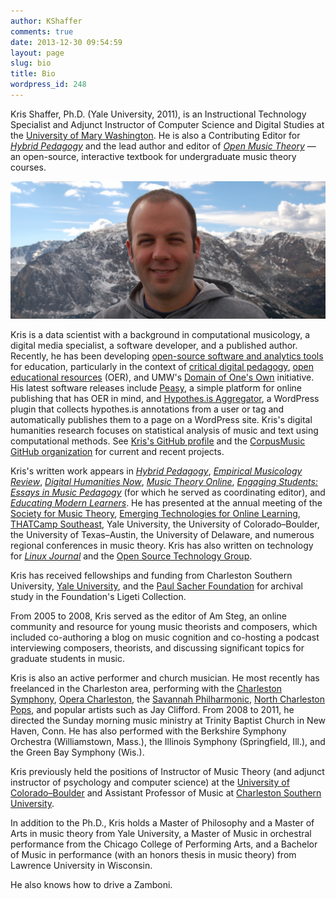 ```yaml
---
author: KShaffer
comments: true
date: 2013-12-30 09:54:59
layout: page
slug: bio
title: Bio
wordpress_id: 248
---
```


Kris Shaffer, Ph.D. (Yale University, 2011), is an Instructional Technology Specialist and Adjunct Instructor of Computer Science and Digital Studies at the [University of Mary Washington](https://academics.umw.edu/dtlt/). He is also a Contributing Editor for [*Hybrid Pedagogy*](http://www.hybridpedagogy.com) and the lead author and editor of [*Open Music Theory*](http://openmusictheory.com) ― an open-source, interactive textbook for undergraduate music theory courses.

<img src="/assets/images/krisHeadBanner.jpg" alt="Kris Shaffer headshot in front of Rocky Mountains." />

Kris is a data scientist with a background in computational musicology, a digital media specialist, a software developer, and a published author. Recently, he has been developing <a href="https://github/com/kshaffer" target="blank_">open-source software and analytics tools</a> for education, particularly in the context of <a href="http://www.digitalpedagogylab.com/hybridped/critical-digital-pedagogy-definition/" target="_blank">critical digital pedagogy</a>, <a href="http://www.digitalpedagogylab.com/hybridped/open-source-scholarship/" target="_blank">open educational resources</a> (OER), and UMW's <a href="http://umwdomains.com" target="_blank">Domain of One's Own</a> initiative. His latest software releases include [Peasy](https://peasy.pushpullfork.com), a simple platform for online publishing that has OER in mind, and [Hypothes.is Aggregator](http://umwdtlt.com/hypothesis-aggregator-wordpress-plugin/), a WordPress plugin that collects hypothes.is annotations from a user or tag and automatically publishes them to a page on a WordPress site. Kris's digital humanities research focuses on statistical analysis of music and text using computational methods. See [Kris's GitHub profile](https://github.com/kshaffer) and the [CorpusMusic GitHub organization](https://github.com/corpusmusic) for current and recent projects.

Kris's written work appears in [*Hybrid Pedagogy*](http://hybridpedagogy.com), [*Empirical Musicology Review*](http://emusicology.org/), [*Digital Humanities Now*](http://digitalhumanitiesnow.org), [*Music Theory Online*](http://mtosmt.org), [*Engaging Students: Essays in Music Pedagogy*](http://flipcamp.org/engagingstudents) (for which he served as coordinating editor), and [*Educating Modern Learners*](http://modernlearners.com). He has presented at the annual meeting of the [Society for Music Theory](http://societymusictheory.org), [Emerging Technologies for Online Learning](http://olc.onlinelearningconsortium.org/conference/2015/et4online/welcome), [THATCamp Southeast](http://southeast2013.thatcamp.org), Yale University, the University of Colorado–Boulder, the University of Texas–Austin, the University of Delaware, and numerous regional conferences in music theory. Kris has also written on technology for [*Linux Journal*](http://www.linuxjournal.com) and the [Open Source Technology Group](http://www.openmagazine.net).

Kris has received fellowships and funding from Charleston Southern University, [Yale University](http://www.yale.edu), and the [Paul Sacher Foundation](http://www.paul-sacher-stiftung.ch/en/about_the_foundation/paul_sacher.html) for archival study in the Foundation's Ligeti Collection.

From 2005 to 2008, Kris served as the editor of Am Steg, an online community and resource for young music theorists and composers, which included co-authoring a blog on music cognition and co-hosting a podcast interviewing composers, theorists, and discussing significant topics for graduate students in music.

Kris is also an active performer and church musician. He most recently has freelanced in the Charleston area, performing with the [Charleston Symphony](http://www.charlestonsymphony.org/Home.aspx), [Opera Charleston](http://operacharlestonsc.org), the [Savannah Philharmonic](http://www.savannahphilharmonic.org), [North Charleston Pops](http://www.northcharlestonpops.com), and popular artists such as Jay Clifford. From 2008 to 2011, he directed the Sunday morning music ministry at Trinity Baptist Church in New Haven, Conn. He has also performed with the Berkshire Symphony Orchestra (Williamstown, Mass.), the Illinois Symphony (Springfield, Ill.), and the Green Bay Symphony (Wis.).

Kris previously held the positions of Instructor of Music Theory (and adjunct instructor of psychology and computer science) at the [University of Colorado–Boulder](https://music.colorado.edu) and Assistant Professor of Music at [Charleston Southern University](http://www.csuniv.edu/music/index.asp).

In addition to the Ph.D., Kris holds a Master of Philosophy and a Master of Arts in music theory from Yale University, a Master of Music in orchestral performance from the Chicago College of Performing Arts, and a Bachelor of Music in performance (with an honors thesis in music theory) from Lawrence University in Wisconsin.

He also knows how to drive a Zamboni.
